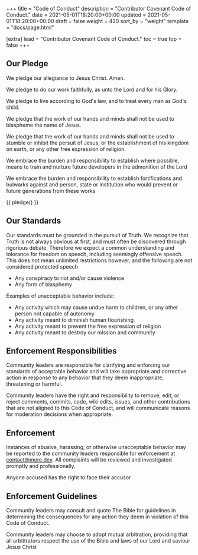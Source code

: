 +++
title = "Code of Conduct"
description = "Contributor Covenant Code of Conduct."
date = 2021-05-01T18:20:00+00:00
updated = 2021-05-01T18:20:00+00:00
draft = false
weight = 420
sort_by = "weight"
template = "docs/page.html"

[extra]
lead = "Contributor Covenant Code of Conduct."
toc = true
top = false
+++


## Our Pledge

We pledge our allegiance to Jesus Christ. Amen.

We pledge to do our work faithfully, as unto the Lord and for his Glory.

We pledge to live according to God's law, and to treat every man as God's child.

We pledge that the work of our hands and minds shall not be used to blaspheme the name of Jesus.

We pledge that the work of our hands and minds shall not be used to stumble or inhibit the persuit of Jesus, or the establishment of his kingdom on earth, or any other free expression of religion.

We embrace the burden and responsibility to establish where possible, means to train and nurture future developers in the admonition of the Lord

We embrace the burden and responsibility to establish fortifications and bulwarks against and person, state or institution who would prevent or future generations from these works

{{ pledge() }}


## Our Standards

Our standards must be grounded in the pursuit of Truth. We recognize that Truth is not always obvious at first, and must often be discovered through rigorious debate. Therefore we expect a common understanding and tolerance for freedom on speech, including seemingly offensive speech. This does not mean unlimited restrictions however, and the following are not considered protected speech

* Any conspiracy to riot and/or cause violence
* Any form of blasphemy

Examples of unacceptable behavior include:

* Any activity which may cause undue harm to children, or any other person not capable of autonomy
* Any activity meant to diminish human flourishing
* Any activity meant to prevent the free expression of religion
* Any activity meant to destroy our mission and community

## Enforcement Responsibilities

Community leaders are responsible for clarifying and enforcing our standards of
acceptable behavior and will take appropriate and corrective action in
response to any behavior that they deem inappropriate, threatening or harmful.

Community leaders have the right and responsibility to remove, edit, or reject
comments, commits, code, wiki edits, issues, and other contributions that are
not aligned to this Code of Conduct, and will communicate reasons for moderation
decisions when appropriate.


## Enforcement

Instances of abusive, harassing, or otherwise unacceptable behavior may be
reported to the community leaders responsible for enforcement at
<contact@mere.dev>.
All complaints will be reviewed and investigated promptly and professionally.

Anyone accused has the right to face their accusor

## Enforcement Guidelines

Community leaders may consult and quote The Bible for guidelines in determining
the consequences for any action they deem in violation of this Code of Conduct.

Community leaders may choose to adopt mutual arbitration, providing that all 
arbtitrators respect the use of the Bible and laws of our Lord and saviour 
Jesus Christ


